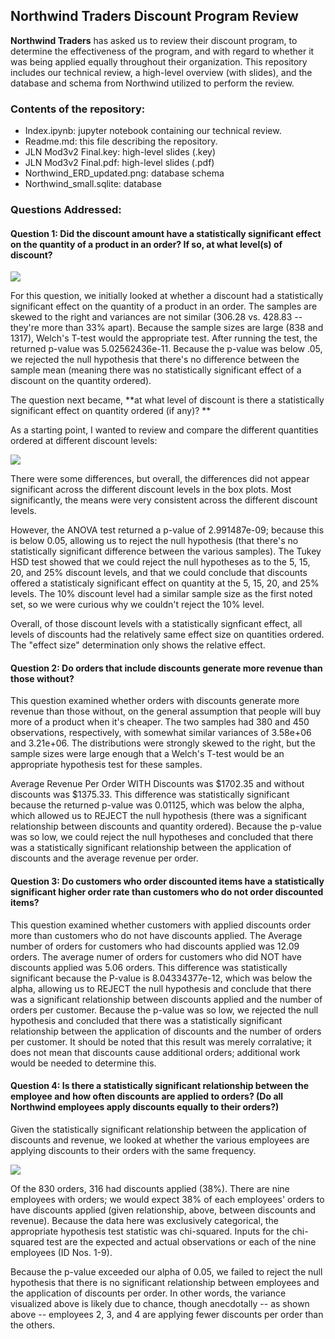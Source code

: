 ## Northwind Traders Discount Program Review

**Northwind Traders** has asked us to review their discount program, to determine the effectiveness of the program, and with regard to whether it was being applied equally throughout their organization.  This repository includes our technical review, a high-level overview (with slides), and the database and schema from Northwind utilized to perform the review. 

### Contents of the repository: 
* Index.ipynb: jupyter notebook containing our technical review.
* Readme.md: this file describing the repository.
* JLN Mod3v2 Final.key:  high-level slides (.key)
* JLN Mod3v2 Final.pdf:  high-level slides (.pdf)
* Northwind_ERD_updated.png: database schema
* Northwind_small.sqlite: database

### Questions Addressed:

#### Question 1: Did the discount amount have a statistically significant effect on the quantity of a product in an order? If so, at what level(s) of discount?

<img src="https://github.com/jnels13/Northwind_Traders_Hypothesis_Testing/blob/master/Q_ordered_discounted_v_nondiscounted.png">

For this question, we initially looked at whether a discount had a statistically significant effect on the quantity of a product in an order. The samples are skewed to the right and variances are not similar (306.28 vs. 428.83 -- they're more than 33% apart). Because the sample sizes are large (838 and 1317), Welch's T-test would the appropriate test. After running the test, the returned p-value was 5.02562436e-11. Because the p-value was below .05, we rejected the null hypothesis that there's no difference between the sample mean (meaning there was no statistically significant effect of a discount on the quantity ordered). 

The question next became, **at what level of discount is there a statistically significant effect on quantity ordered (if any)? **

As a starting point, I wanted to review and compare the different quantities ordered at different discount levels:

<img src="https://github.com/jnels13/Northwind_Traders_Hypothesis_Testing/blob/master/Q_ordered_at_different_discount_levels.png">

There were some differences, but overall, the differences did not appear significant across the different discount levels in the box plots. Most significantly, the means were very consistent across the different discount levels. 

However, the ANOVA test returned a p-value of 2.991487e-09; because this is below 0.05, allowing us to reject the null hypothesis (that there's no statistically significant difference between the various samples). The Tukey HSD test showed that we could reject the null hypotheses as to the 5, 15, 20, and 25% discount levels, and that we could conclude that discounts offered a statisticaly significant effect on quantity at the 5, 15, 20, and 25% levels. The 10% discount level had a similar sample size as the first noted set, so we were curious why we couldn't reject the 10% level.

Overall, of those discount levels with a statistically signficant effect, all levels of discounts had the relatively same effect size on quantities ordered. The "effect size" determination only shows the relative effect.

#### Question 2: Do orders that include discounts generate more revenue than those without?

This question examined whether orders with discounts generate more revenue than those without, on the general assumption that people will buy more of a product when it's cheaper. The two samples had 380 and 450 observations, respectively, with somewhat similar variances of 3.58e+06 and 3.21e+06. The distributions were strongly skewed to the right, but the sample sizes were large enough that a Welch's T-test would be an appropriate hypothesis test for these samples.  

Average Revenue Per Order WITH Discounts was $1702.35 and without discounts was $1375.33.  This difference was statistically significant because the returned p-value was 0.01125, which was below the alpha, which allowed us to REJECT the null hypothesis (there was a significant relationship between discounts and quantity ordered). Because the p-value was so low, we could reject the null hypotheses and concluded that there was a statistically significant relationship between the application of discounts and the average revenue per order.

#### Question 3: Do customers who order discounted items have a statistically significant higher order rate than customers who do not order discounted items?

This question examined whether customers with applied discounts order more than customers who do not have discounts applied.  The Average number of orders for customers who had discounts applied was 12.09 orders. The average numer of orders for customers who did NOT have discounts applied was 5.06 orders. This difference was statistically significant because the P-value is 8.04334377e-12, which was below the alpha, allowing us to REJECT the null hypothesis and conclude that there was a significant relationship between discounts applied and the number of orders per customer. Because the p-value was so low, we rejected the null hypothesis and concluded that there was a statistically significant relationship between the application of discounts and the number of orders per customer.  It should be noted that this result was merely corralative; it does not mean that discounts cause additional orders; additional work would be needed to determine this.

#### Question 4: Is there a statistically significant relationship between the employee and how often discounts are applied to orders?  (Do all Northwind employees apply discounts equally to their orders?)

Given the statistically significant relationship between the application of discounts and revenue, we looked at whether the various employees are applying discounts to their orders with the same frequency.

<img src = "https://github.com/jnels13/Northwind_Traders_Hypothesis_Testing/blob/master/Orders_w_Discounts_Applied_Per_Employee.png">

Of the 830 orders, 316 had discounts applied (38%). There are nine employees with orders; we would expect 38% of each employees' orders to have discounts applied (given relationship, above, between discounts and revenue).  Because the data here was exclusively categorical, the appropriate hypothesis test statistic was chi-squared. Inputs for the chi-squared test are the expected and actual observations or each of the nine employees (ID Nos. 1-9).

Because the p-value exceeded our alpha of 0.05, we failed to reject the null hypothesis that there is no significant relationship between employees and the application of discounts per order. In other words, the variance visualized above is likely due to chance, though anecdotally -- as shown above -- employees 2, 3, and 4 are applying fewer discounts per order than the others.

